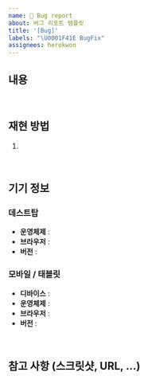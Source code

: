 ```yaml
---
name: 🐞 Bug report
about: 버그 리포트 템플릿
title: '[Bug]'
labels: "\U0001F41E BugFix"
assignees: herokwon
---
```


## 내용

> 

<br />

## 재현 방법

1. 

<br />

## 기기 정보

### 데스트탑

- **운영체제** : 
- **브라우저** : 
- **버전** : 

### 모바일 / 태블릿

- **디바이스** : 
- **운영체제** : 
- **브라우저** : 
- **버전** : 

<br />

## 참고 사항 (스크릿샷, URL, …)
